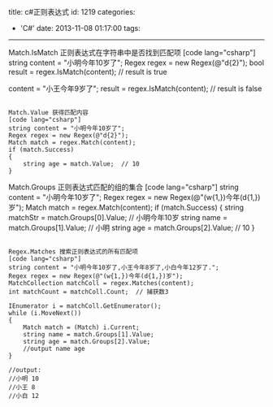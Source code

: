 title: c#正则表达式
id: 1219
categories:
  - 'C#'
date: 2013-11-08 01:17:00
tags:
---

Match.IsMatch 正则表达式在字符串中是否找到匹配项
[code lang="csharp"]
string content = "小明今年10岁了";
Regex regex = new Regex(@"d{2}");
bool result = regex.IsMatch(content);  // result is true

content = "小王今年9岁了";
result = regex.IsMatch(content);  // result is false
```

Match.Value 获得匹配内容
[code lang="csharp"]
string content = "小明今年10岁了";
Regex regex = new Regex(@"d{2}");
Match match = regex.Match(content);
if (match.Success)
{
    string age = match.Value;  // 10
}
```
<!--more-->
Match.Groups 正则表达式匹配的组的集合
[code lang="csharp"]
string content = "小明今年10岁了";
Regex regex = new Regex(@"(w{1,})今年(d{1,})岁");
Match match = regex.Match(content);
if (match.Success)
{
    string matchStr = match.Groups[0].Value;  // 小明今年10岁
    string name = match.Groups[1].Value;  // 小明
    string age = match.Groups[2].Value;  // 10
}
```

Regex.Matches 搜索正则表达式的所有匹配项
[code lang="csharp"]
string content = "小明今年10岁了,小王今年8岁了,小白今年12岁了.";
Regex regex = new Regex(@"(w{1,})今年(d{1,})岁");
MatchCollection matchColl = regex.Matches(content);
int matchCount = matchColl.Count;  // 捕获数3

IEnumerator i = matchColl.GetEnumerator();
while (i.MoveNext())
{
    Match match = (Match) i.Current;
    string name = match.Groups[1].Value;
    string age = match.Groups[2].Value;
    //output name age
}

//output:
//小明 10
//小王 8
//小白 12
```
